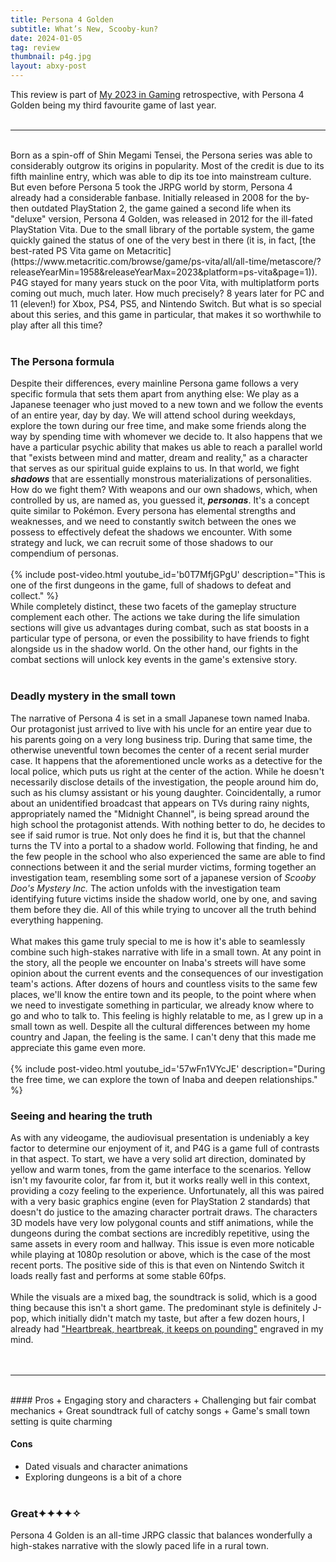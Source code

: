 ```yaml
---
title: Persona 4 Golden
subtitle: What’s New, Scooby-kun?
date: 2024-01-05
tag: review
thumbnail: p4g.jpg
layout: abxy-post
---
```


This review is part of [My 2023 in Gaming](https://joaomarques.website/abxy/my-2023-in-gaming) retrospective, with Persona 4 Golden being my third favourite game of last year.
<br><br>

***
<br>
Born as a spin-off of Shin Megami Tensei, the Persona series was able to considerably outgrow its origins in popularity. Most of the credit is due to its fifth mainline entry, which was able to dip its toe into mainstream culture. But even before Persona 5 took the JRPG world by storm, Persona 4 already had a considerable fanbase. Initially released in 2008 for the by-then outdated PlayStation 2, the game gained a second life when its "deluxe" version, Persona 4 Golden, was released in 2012 for the ill-fated PlayStation Vita. Due to the small library of the portable system, the game quickly gained the status of one of the very best in there (it is, in fact, [the best-rated PS Vita game on Metacritic](https://www.metacritic.com/browse/game/ps-vita/all/all-time/metascore/?releaseYearMin=1958&releaseYearMax=2023&platform=ps-vita&page=1)). P4G stayed for many years stuck on the poor Vita, with multiplatform ports coming out much, much later. How much precisely? 8 years later for PC and 11 (eleven!) for Xbox, PS4, PS5, and Nintendo Switch. But what is so special about this series, and this game in particular, that makes it so worthwhile to play after all this time?
<br><br>

### The Persona formula

Despite their differences, every mainline Persona game follows a very specific formula that sets them apart from anything else: We play as a Japanese teenager who just moved to a new town and we follow the events of an entire year, day by day. We will attend school during weekdays, explore the town during our free time, and make some friends along the way by spending time with whomever we decide to. It also happens that we have a particular psychic ability that makes us able to reach a parallel world that "exists between mind and matter, dream and reality," as a character that serves as our spiritual guide explains to us. In that world, we fight ***shadows*** that are essentially monstrous materializations of personalities. How do we fight them? With weapons and our own shadows, which, when controlled by us, are named as, you guessed it, ***personas***. It's a concept quite similar to Pokémon. Every persona has elemental strengths and weaknesses, and we need to constantly switch between the ones we possess to effectively defeat the shadows we encounter. With some strategy and luck, we can recruit some of those shadows to our compendium of personas.
<br><br>
{% include post-video.html youtube_id='b0T7MfjGPgU' description="This is one of the first dungeons in the game, full of shadows to defeat and collect." %}
<br>
While completely distinct, these two facets of the gameplay structure complement each other. The actions we take during the life simulation sections will give us advantages during combat, such as stat boosts in a particular type of persona, or even the possibility to have friends to fight alongside us in the shadow world. On the other hand, our fights in the combat sections will unlock key events in the game's extensive story.
<br><br>

### Deadly mystery in the small town

The narrative of Persona 4 is set in a small Japanese town named Inaba. Our protagonist just arrived to live with his uncle for an entire year due to his parents going on a very long business trip. During that same time, the otherwise uneventful town becomes the center of a recent serial murder case. It happens that the aforementioned uncle works as a detective for the local police, which puts us right at the center of the action. While he doesn't necessarily disclose details of the investigation, the people around him do, such as his clumsy assistant or his young daughter. Coincidentally, a rumor about an unidentified broadcast that appears on TVs during rainy nights, appropriately named the "Midnight Channel", is being spread around the high school the protagonist attends. With nothing better to do, he decides to see if said rumor is true. Not only does he find it is, but that the channel turns the TV into a portal to a shadow world. Following that finding, he and the few people in the school who also experienced the same are able to find connections between it and the serial murder victims, forming together an investigation team, resembling some sort of a japanese version of *Scooby Doo's Mystery Inc.* The action unfolds with the investigation team identifying future victims inside the shadow world, one by one, and saving them before they die. All of this while trying to uncover all the truth behind everything happening.
<br><br>
What makes this game truly special to me is how it's able to seamlessly combine such high-stakes narrative with life in a small town. At any point in the story, all the people we encounter on Inaba's streets will have some opinion about the current events and the consequences of our investigation team's actions. After dozens of hours and countless visits to the same few places, we'll know the entire town and its people, to the point where when we need to investigate something in particular, we already know where to go and who to talk to. This feeling is highly relatable to me, as I grew up in a small town as well. Despite all the cultural differences between my home country and Japan, the feeling is the same. I can't deny that this made me appreciate this game even more.
<br><br>
{% include post-video.html youtube_id='57wFn1VYcJE' description="During the free time, we can explore the town of Inaba and deepen relationships." %}
<br>

### Seeing and hearing the truth

As with any videogame, the audiovisual presentation is undeniably a key factor to determine our enjoyment of it, and P4G is a game full of contrasts in that aspect. To start, we have a very solid art direction, dominated by yellow and warm tones, from the game interface to the scenarios. Yellow isn't my favourite color, far from it, but it works really well in this context, providing a cozy feeling to the experience. Unfortunately, all this was paired with a very basic graphics engine (even for PlayStation 2 standards) that doesn't do justice to the amazing character portrait draws. The characters 3D models have very low polygonal counts and stiff animations, while the dungeons during the combat sections are incredibly repetitive, using the same assets in every room and hallway. This issue is even more noticable while playing at 1080p resolution or above, which is the case of the most recent ports. The positive side of this is that even on Nintendo Switch it loads really fast and performs at some stable 60fps.
<br><br>
While the visuals are a mixed bag, the soundtrack is solid, which is a good thing because this isn't a short game. The predominant style is definitely J-pop, which initially didn't match my taste, but after a few dozen hours, I already had ["Heartbreak, heartbreak, it keeps on pounding"](https://www.youtube.com/watch?v=45gYo1tpi9A) engraved in my mind.
<br><br><br>


***
<br>
#### Pros
+ Engaging story and characters
+ Challenging but fair combat mechanics
+ Great soundtrack full of catchy songs
+ Game's small town setting is quite charming

#### Cons
+ Dated visuals and character animations
+ Exploring dungeons is a bit of a chore
<br><br>

### Great<span class="u-ft-sans">✦✦✦✦✧</span>

Persona 4 Golden is an all-time JRPG classic that balances wonderfully a high-stakes narrative with the slowly paced life in a rural town.
<br><br>
